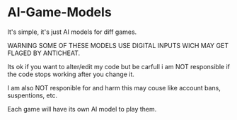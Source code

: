 # AI-Game-Models
It's simple, it's just AI models for diff games.

WARNING SOME OF THESE MODELS USE DIGITAL INPUTS WICH MAY GET FLAGED BY ANTICHEAT.

Its ok if you want to alter/edit my code but be carfull i am NOT responsible if the code stops working after you change it.

I am also NOT responible for and harm this may couse like account bans, suspentions, etc.

Each game will have its own AI model to play them.
